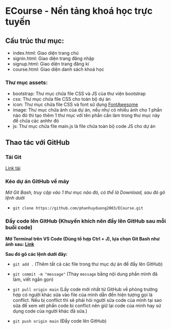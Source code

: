 # ECourse - Nền tảng khoá học trực tuyến

## Cấu trúc thư mục:

-   index.html: Giao diện trang chủ
-   signin.html: Giao diện trang đăng nhập
-   signup.html: Giao diện trang đăng kí
-   course.html: Giao diện danh sách khoá học

### Thư mục **assets**:

-   bootstrap: Thư mục chứa file CSS và JS của thư viện bootstrap
-   css: Thư mục chứa file CSS cho toàn bộ dự án
-   icon: Thư mục chứa file CSS và font sử dụng [FontAwesome](https://fontawesome.com)
-   image: Thư mục chứa ảnh của dự án, nếu như có nhiều ảnh cho 1 phần nào đó thì tạo thêm 1 thư mục với tên phần cần làm trong thư mục này để chứa các anhhr đó
-   js: Thư mục chứa file main.js là file chứa toàn bộ code JS cho dự án

## Thao tác với GitHub

### Tải Git

[Link tải](https://git-scm.com/downloads)

### Kéo dự án GitHub về máy

_Mở Git Bash, truy cập vào 1 thư mục nào đó, có thể là Download, sau đó gõ lệnh dưới_

-   `git clone https://github.com/phanhuyduong2003/ECourse.git`

### Đẩy code lên GitHub (Khuyến khích nên đẩy lên GitHub sau mỗi buổi code)

**Mở Terminal trên VS Code (Dùng tổ hợp Ctrl + J), lựa chọn Git Bash như ảnh sau: [Link](https://code.visualstudio.com/assets/docs/terminal/basics/select-profile-dropdown.png)**

**Sau đó gõ các lệnh dưới đây:**

-   `git add .` (Thêm tất cả các file trong thư mục dự án để đẩy lên GitHub)

-   `git commit -m "message"` (Thay `message` bằng nội dung phần mình đã làm, viết ngắn gọn)

-   `git pull origin main` (Lấy code mới nhất từ GitHub về phòng trường hợp có người khác sửa vào file của mình dẫn đến hiện tượng gọi là conflict. Nếu bị conflict thì sẽ phải hỏi người sửa code của mình tại sao sửa để xem xét phần code bị conflict nên giữ lại code của mình hay sử dụng code của người khác đã sửa.)

-   `git push origin main` (Đẩy code lên GitHub)
